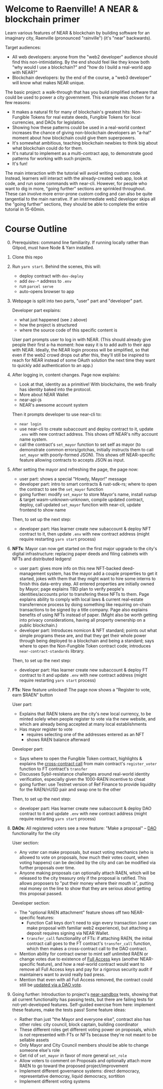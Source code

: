 Welcome to Raenville! A NEAR & blockchain primer
================================================

Learn various features of NEAR & blockchain by building software for an imaginary city, Raenville (pronounced "rainville") (it's "near" backwards).

Target audiences:

* All web developers: anyone from the "web2 developer" audience should find this non-intimidating. By the end should feel like they know both "why would I use a blockchain?" and "how do I build a real-world app with NEAR?"
* Blockchain developers: by the end of the course, a "web3 developer" will know what makes NEAR unique.

The basic project: a walk-through that has you build simplified software that could be used to power a city government. This example was chosen for a few reasons:

* It makes a natural fit for many of blockchain's greatest hits: Non-Fungible Tokens for real estate deeds, Fungible Tokens for local currencies, and DAOs for legislation.
* Showing how these patterns could be used in a real-world context increases the chance of giving non-blockchain developers an "a-ha!" moment about how blockchain could give them superpowers.
* It's somewhat ambitious, teaching blockchain newbies to think big about what blockchain could do for them.
* It's natural to implement as a multi-contract app, to demonstrate good patterns for working with such projects.
* It's fun!

The main interaction with the tutorial will avoid writing custom code. Instead, learners will interact with the already-created web app, look at code, and run some commands with near-cli. However, for people who want to dig in more, "going further" sections are sprinkled throughout. These can involve more error-prone custom coding and can also be quite tangential to the main narrative. If an intermediate web2 developer skips all the "going further" sections, they should be able to complete the entire tutorial in 15-60min.


Course Outline
==============

0. Prerequisites: command line familiarity. If running locally rather than Gitpod, must have Node & Yarn installed.

1. Clone this repo

2. Run `yarn start`. Behind the scenes, this will:

   - deploy contract with `dev-deploy`
   - add `dev-*` address to `.env`
   - run `parcel serve`
   - auto-opens browser to app

3. Webpage is split into two parts, "user" part and "developer" part.

   Developer part explains:

   - what just happened (see `2` above)
   - how the project is structured
   - where the source code of this specific content is

   User part prompts user to log in with NEAR. (This should already give people their first a-ha moment: how easy it is to add auth to their app with NEAR. Ideally, the NEAR login process will be simplified, so that even if the web2 crowd drops out after this, they'll still be inspired to reach for NEAR instead of some OAuth solution the next time they want to quickly add authentication to an app.)

4. After logging in, content changes. Page now explains:

   - Look at that, identity as a primitive! With blockchains, the web finally has identity baked into the protocol.
   - More about NEAR Wallet
   - near-api-js
   - NEAR's awesome account system

   Then it prompts developer to use near-cli to:

   - `near login`
   - use near-cli to create subaccount and deploy contract to it, update `.env` with new contract address. This shows off NEAR's nifty account name system.
   - call the contract's `set_mayor` function to set self as mayor (to demonstrate common errors/gotchas, initially instructs them to call `set_mayor` with poorly-formed JSON). This shows off NEAR-specific feature allowing contracts to accepts JSON as input.

5. After setting the mayor and refreshing the page, the page now:

   - user part: shows a special "Howdy, Mayor!" message
   - developer part: intro to smart contracts & rust-sdk-rs; where to open the contract to see the `set_mayor` function
   - going further: modify `set_mayor` to store Mayor's name, install rustup & target wasm-unknown-unknown, compile updated contract, deploy, call updated `set_mayor` function with near-cli, update frontend to show name

   Then, to set up the next step:

   - developer part: Has learner create new subaccount & deploy NFT contract to it, then update `.env` with new contract address (might require restarting `yarn start` process)

6. **NFTs**: Mayor can now get started on the first major upgrade to the city's digital infrastructure: replacing paper deeds and filing cabinets with NFTs and distributed ledgers!

   - user part: gives more info on this new NFT-backed deed-management system, has the mayor add a couple properties to get it started, jokes with them that they might want to hire some interns to finish this data-entry step. All entered properties are initially owned by Mayor; page explains TBD plan to verify people's identities/accounts prior to transfering these NFTs to them. Page explains ability to comply with local laws & current real-estate transferrence process by doing something like requiring on-chain transactions to be signed by a title company. Page also explains benefits of using NFTs instead of paper. (Might also be worth getting into privacy considerations, having all property ownership on a public blockchain.)
   - developer part: Introduces nomicon & NFT standard; points out what simple programs these are, and that they get their whole power through being deployed to a blockchain and being a standard; says where to open the Non-Fungible Token contract code; introduces `near-contract-standards` library.

   Then, to set up the next step:

   - developer part: Has learner create new subaccount & deploy FT contract to it and update `.env` with new contract address (might require restarting `yarn start` process)

7. **FTs**: New feature unlocked! The page now shows a "Register to vote, earn $RAEN" button

   User part:

   - Explains that RAEN tokens are the city's new local currency, to be minted solely when people register to vote via the new website, and which are already being accepted at many local establishments
   - Has mayor register to vote
     - requires selecting one of the addresses entered as an NFT
     - shows RAEN balance afterward

   Developer part:

   - Says where to open the Fungible Token contract, highlights & explains the [cross-contract call](https://docs.near.org/docs/tutorials/contracts/cross-contract-calls) from main contract's `register_voter` function to FT contract's `transfer`
   - Discusses Sybil-resistance challenges around real-world identity verification, especially given the 1000-RAEN incentive to cheat
   - going further: use Testnet version of Ref Finance to provide liquidity for the RAEN/nUSD pair and swap one to the other

   Then, to set up the next step:

   - developer part: Has learner create new subaccount & deploy DAO contract to it and update `.env` with new contract address (might require restarting `yarn start` process)

8. **DAOs**: All registered voters see a new feature: "Make a proposal" – [DAO](https://whiteboardcrypto.com/what-is-a-dao/) functionality for the city

   User section:

   - Any voter can make proposals, but exact voting mechanics (who is allowed to vote on proposals, how much their votes count, when voting happens) can be decided by the city and can be modified via further proposals over time.
   - Anyone making proposals can optionally attach RAEN, which will be released to the city treasury only if the proposal is ratified. This allows proposers to "put their money where their mouth is", putting real money on the line to show that they are serious about getting this proposal passed.

   Developer section:

   - The "optional RAEN attachment" feature shows off two NEAR-specific features:
     -  Function Call keys don't need to sign every transaction (user can make proposal with familiar web2 experience), but attaching a deposit requires signing via NEAR Wallet.
     - `transfer_call` functionality of FTs: if attaching RAEN, the initial contract call goes to the FT contract's `transfer_call` function, which then makes a cross-contract call to the DAO contract.
   - Mention ability for contract owner to mint self unlimited RAEN or change votes due to existence of [Full Access](https://docs.near.org/docs/concepts/account#access-keys) keys (another NEAR-specific feature), and how a real-world contract would want to remove all Full Access keys and pay for a rigorous security audit if maintainers want to avoid really bad press.
   - Mention that even with all Full Access removed, the contract could still be [updated via a DAO vote](https://sdk-g4yv.onrender.com/upgrading/via-dao-vote).

9. Going further: Introduction to project's [near-sandbox](https://www.npmjs.com/package/near-sandbox) tests, showing that all current functionality has passing tests, but there are failing tests for not-yet-developed features. Self-guided exercise from here: implement these features, make the tests pass! Some feature ideas:

   - Rather than just "the Mayor and everyone else", contract also has other roles: city council, block captain, building coordinator
   - These different roles get different voting power on proposals, which is _not_ represented with FTs or NFTs because they're not meant to be sellable assets
   - Only Mayor and City Council members should be able to change someone else's role
   - Get rid of `set_mayor` in favor of more general `set_role`
   - Allow voters to comment on Proposals and optionally attach more RAEN to go toward the proposed project/improvement
   - Implement different governance systems: direct democracy, representative democray, liquid democracy, sortition
   - Implement different voting systems